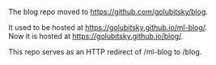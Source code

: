 The blog repo moved to https://github.com/golubitsky/blog.

It used to be hosted at https://golubitsky.github.io/ml-blog/.  
Now it is hosted at https://golubitsky.github.io/blog/.  

This repo serves as an HTTP redirect of /ml-blog to /blog.
